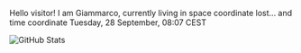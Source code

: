Hello visitor! I am Giammarco, currently living in space coordinate lost... and time coordinate Tuesday, 28 September, 08:07 CEST

![GitHub Stats](https://github-readme-stats.vercel.app/api?username=grcasanova)
